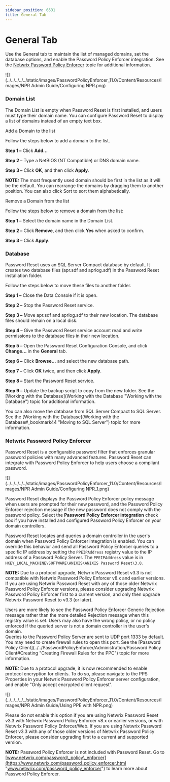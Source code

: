 ```yaml
---
sidebar_position: 6531
title: General Tab
---
```


# General Tab

Use the General tab to maintain the list of managed domains, set the database options, and enable the Password Policy Enforcer integration. See the [Netwrix Password Policy Enforcer](#Password_Policy_Enforcer "Netwrix Password Policy Enforcer") topic for additional information.

![](../../../../../static/images/PasswordPolicyEnforcer_11.0/Content/Resources/Images/NPR Admin Guide/Configuring NPR.png)

### Domain List

The Domain List is empty when Password Reset is first installed, and users must type their domain name. You can configure Password Reset to display a list of domains instead of an empty text box.

Add a Domain to the list

Follow the steps below to add a domain to the list.

**Step 1 –**  Click **Add...**

**Step 2 –** Type a NetBIOS (NT Compatible) or DNS domain name.

**Step 3 –** Click **OK**, and then click **Apply**.

**NOTE:** The most frequently used domain should be first in the list as it will be the default. You can rearrange the domains by dragging them to another position. You can also click Sort to sort them alphabetically.

Remove a Domain from the list

Follow the steps below to remove a domain from the list:

**Step 1 –** Select the domain name in the Domain List.

**Step 2 –** Click **Remove**, and then click **Yes** when asked to confirm.

**Step 3 –** Click **Apply**.

### Database

Password Reset uses an SQL Server Compact database by default. It creates two database files (apr.sdf and aprlog.sdf) in the Password Reset installation folder.

Follow the steps below to move these files to another folder.

**Step 1 –** Close the Data Console if it is open.

**Step 2 –** Stop the Password Reset service.

**Step 3 –** Move apr.sdf and aprlog.sdf to their new location. The database files should remain on a local disk.

**Step 4 –** Give the Password Reset service account read and write permissions to the database files in their new location.

**Step 5 –** Open the Password Reset Configuration Console, and click **Change...** in the **General** tab.

**Step 6 –** Click **Browse...** and select the new database path.

**Step 7 –** Click **OK** twice, and then click **Apply**.

**Step 8 –** Start the Password Reset service.

**Step 9 –** Update the backup script to copy from the new folder. See the [Working with the Database](Working with the Database "Working with the Database") topic for additional information.

You can also move the database from SQL Server Compact to SQL Server. See the [Working with the Database](Working with the Database#_bookmark44 "Moving to SQL Server") topic for more information.

### Netwrix Password Policy Enforcer

Password Reset is a configurable password filter that enforces granular password policies with many advanced features. Password Reset can integrate with Password Policy Enforcer to help users choose a compliant password.

![](../../../../../static/images/PasswordPolicyEnforcer_11.0/Content/Resources/Images/NPR Admin Guide/Configuring NPR_1.png)

Password Reset displays the Password Policy Enforcer policy message when users are prompted for their new password, and the Password Policy Enforcer rejection message if the new password does not comply with the password policy. Select the **Password Policy Enforcer integration** check box if you have installed and configured Password Policy Enforcer on your domain controllers.

Password Reset locates and queries a domain controller in the user's domain when Password Policy Enforcer integration is enabled. You can override this behavior and send all Password Policy Enforcer queries to a specific IP address by setting the `PPEIPAddress` registry value to the IP address of a Password Policy Server. The `PPEIPAddress` value is in `HKEY_LOCAL_MACHINE\SOFTWARE\ANIXIS\ANIXIS Password Reset\3.0`.

**NOTE:** Due to a protocol upgrade, Netwrix Password Reset v3.3 is not compatible with Netwrix Password Policy Enforcer v8.x and earlier versions. If you are using Netwrix Password Reset with any of those older Netwrix Password Policy Enforcer versions, please consider upgrading Netwrix Password Policy Enforcer first to a current version, and only then upgrade Netwrix Password Reset to v3.3 (or later).

Users are more likely to see the Password Policy Enforcer Generic Rejection message rather than the more detailed Rejection message when this registry value is set. Users may also have the wrong policy, or no policy enforced if the queried server is not a domain controller in the user's domain.  
Queries to the Password Policy Server are sent to UDP port 1333 by default. You may need to create firewall rules to open this port. See the [Password Policy Client](../../PasswordPolicyEnforcer/Administration/Password Policy Client#Creating "Creating Firewall Rules for the PPC") topic for more information.

**NOTE:** Due to a protocol upgrade, it is now recommended to enable protocol encryption for clients. To do so, please navigate to the PPS Properties in your Netwrix Password Policy Enforcer server configuration, and enable "Only accept encrypted client request".

![](../../../../../static/images/PasswordPolicyEnforcer_11.0/Content/Resources/Images/NPR Admin Guide/Using PPE with NPR.png)

Please do not enable this option if you are using Netwrix Password Reset v3.3 with Netwrix Password Policy Enforcer v8.x or earlier versions, or with Netwrix Password Policy Enforcer/Web. If you are using Netwrix Password Reset v3.3 with any of those older versions of Netwrix Password Policy Enforcer, please consider upgrading first to a current and supported version.

**NOTE:** Password Policy Enforcer is not included with Password Reset. Go to [www.netwrix.com/password\_policy\_enforcer](https://www.netwrix.com/password_policy_enforcer.html "www.netwrix.com/password_policy_enforcer") to learn more about Password Policy Enforcer.